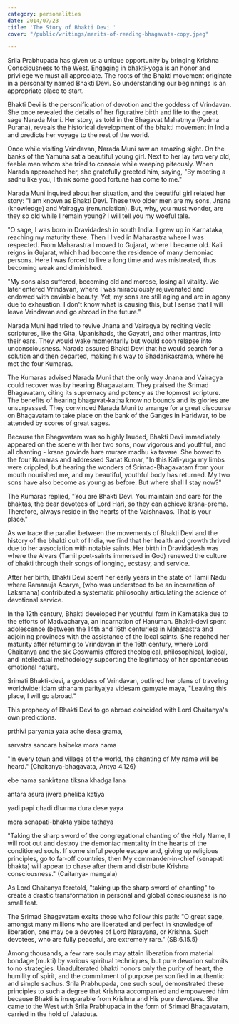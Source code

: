 ```yaml
---
category: personalities
date: 2014/07/23
title: 'The Story of Bhakti Devi '
cover: "/public/writings/merits-of-reading-bhagavata-copy.jpeg"

---
```

Srila Prabhupada has given us a unique opportunity by bringing Krishna Consciousness to the West. Engaging in bhakti-yoga is an honor and privilege we must all appreciate. The roots of the Bhakti movement originate in a personality named Bhakti Devi. So understanding our beginnings is an appropriate place to start.

Bhakti Devi is the personification of devotion and the goddess of Vrindavan. She once revealed the details of her figurative birth and life to the great sage Narada Muni. Her story, as told in the Bhagavat Mahatmya (Padma Purana), reveals the historical development of the bhakti movement in India and predicts her voyage to the rest of the world.   

Once while visiting Vrindavan, Narada Muni saw an amazing sight. On the banks of the Yamuna sat a beautiful young girl. Next to her lay two very old, feeble men whom she tried to console while weeping piteously. When Narada approached her, she gratefully greeted him, saying, "By meeting a sadhu like you, I think some good fortune has come to me."

Narada Muni inquired about her situation, and the beautiful girl related her story: "I am known as Bhakti Devi. These two older men are my sons, Jnana (knowledge) and Vairagya (renunciation). But, why, you must wonder, are they so old while I remain young? I will tell you my woeful tale.

"O sage, I was born in Dravidadesh in south India. I grew up in Karnataka, reaching my maturity there. Then I lived in Maharastra where I was respected. From Maharastra I moved to Gujarat, where I became old. Kali reigns in Gujarat, which had become the residence of many demoniac persons. Here I was forced to live a long time and was mistreated, thus becoming weak and diminished. 

"My sons also suffered, becoming old and morose, losing all vitality. We later entered Vrindavan, where I was miraculously rejuvenated and endowed with enviable beauty. Yet, my sons are still aging and are in agony due to exhaustion. I don't know what is causing this, but I sense that I will leave Vrindavan and go abroad in the future."

Narada Muni had tried to revive Jnana and Vairagya by reciting Vedic scriptures, like the Gita, Upanishads, the Gayatri, and other mantras, into their ears. They would wake momentarily but would soon relapse into unconsciousness. Narada assured Bhakti Devi that he would search for a solution and then departed, making his way to Bhadarikasrama, where he met the four Kumaras.

The Kumaras advised Narada Muni that the only way Jnana and Vairagya could recover was by hearing Bhagavatam. They praised the Srimad Bhagavatam, citing its supremacy and potency as the topmost scripture. The benefits of hearing bhagavat-katha know no bounds and its glories are unsurpassed. They convinced Narada Muni to arrange for a great discourse on Bhagavatam to take place on the bank of the Ganges in Haridwar, to be attended by scores of great sages.

Because the Bhagavatam was so highly lauded, Bhakti Devi immediately appeared on the scene with her two sons, now vigorous and youthful, and all chanting - krsna govinda hare murare madhu kaitavare. She bowed to the four Kumaras and addressed Sanat Kumar, "In this Kali-yuga my limbs were crippled, but hearing the wonders of Srimad-Bhagavatam from your mouth nourished me, and my beautiful, youthful body has returned. My two sons have also become as young as before. But where shall I stay now?"

The Kumaras replied, "You are Bhakti Devi. You maintain and care for the bhaktas, the dear devotees of Lord Hari, so they can achieve krsna-prema. Therefore, always reside in the hearts of the Vaishnavas. That is your place."

As we trace the parallel between the movements of Bhakti Devi and the history of the bhakti cult of India, we find that her health and growth thrived due to her association with notable saints. Her birth in Dravidadesh was where the Alvars (Tamil poet-saints immersed in God) renewed the culture of bhakti through their songs of longing, ecstasy, and service.

After her birth, Bhakti Devi spent her early years in the state of Tamil Nadu where Ramanuja Acarya, (who was understood to be an incarnation of Laksmana) contributed a systematic philosophy articulating the science of devotional service.

In the 12th century, Bhakti developed her youthful form in Karnataka due to the efforts of Madvacharya, an incarnation of Hanuman. Bhakti-devi spent adolescence (between the 14th and 16th centuries) in Maharastra and adjoining provinces with the assistance of the local saints. She reached her maturity after returning to Vrindavan in the 16th century, where Lord Chaitanya and the six Goswamis offered theological, philosophical, logical, and intellectual methodology supporting the legitimacy of her spontaneous emotional nature. 

Srimati Bhakti-devi, a goddess of Vrindavan, outlined her plans of traveling worldwide: idam sthanam parityajya videsam gamyate maya, "Leaving this place, I will go abroad."

This prophecy of Bhakti Devi to go abroad coincided with Lord Chaitanya's own predictions.

prthivi paryanta yata ache desa grama, 

sarvatra sancara haibeka mora nama

"In every town and village of the world, the chanting of My name will be heard." (Chaitanya-bhagavata, Antya 4.126)

ebe nama sankirtana tiksna khadga lana

antara asura jivera pheliba katiya

yadi papi chadi dharma dura dese yaya

mora senapati-bhakta yaibe tathaya

"Taking the sharp sword of the congregational chanting of the Holy Name, I will root out and destroy the demoniac mentality in the hearts of the conditioned souls. If some sinful people escape and, giving up religious principles, go to far-off countries, then My commander-in-chief (senapati bhakta) will appear to chase after them and distribute Krishna consciousness." (Caitanya- mangala)

As Lord Chaitanya foretold, "taking up the sharp sword of chanting" to create a drastic transformation in personal and global consciousness is no small feat. 

The Srimad Bhagavatam exalts those who follow this path: "O great sage, amongst many millions who are liberated and perfect in knowledge of liberation, one may be a devotee of Lord Narayana, or Krishna. Such devotees, who are fully peaceful, are extremely rare." (SB:6.15.5)

Among thousands, a few rare souls may attain liberation from material bondage (mukti) by various spiritual techniques, but pure devotion submits to no strategies. Unadulterated bhakti honors only the purity of heart, the humility of spirit, and the commitment of purpose personified in authentic and simple sadhus. Srila Prabhupada, one such soul, demonstrated these principles to such a degree that Krishna accompanied and empowered him because Bhakti is inseparable from Krishna and His pure devotees. She came to the West with Srila Prabhupada in the form of Srimad Bhagavatam, carried in the hold of Jaladuta.